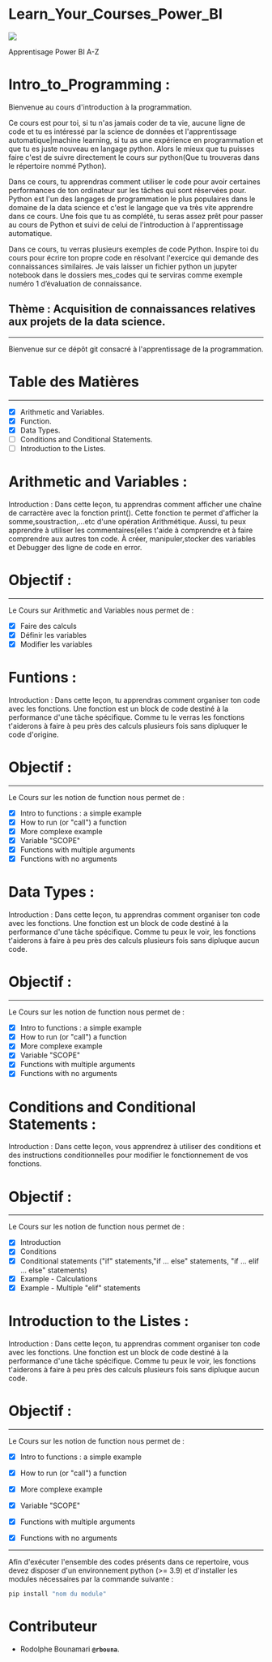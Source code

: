 # Learn_Your_Courses_Power_BI
![ ](https://www.prodwaregroup.com/fr-fr/wp-content/uploads/sites/2/2019/10/power-BI-featured-2560x1440.jpg)

Apprentisage  Power BI A-Z

# Intro_to_Programming :
Bienvenue au cours d'introduction à la programmation. 

Ce cours est pour toi, si tu n'as jamais coder de ta vie, aucune ligne de code et tu es intéressé par la science de données et l'apprentissage automatique|machine learning, 
si tu as une expérience en programmation et que tu es juste nouveau en langage python. Alors le mieux que tu puisses faire c'est de suivre directement le cours sur python(Que tu trouveras dans le répertoire nommé Python).

Dans ce cours, tu apprendras comment utiliser le code pour avoir certaines performances de ton ordinateur sur les tâches qui sont réservées pour. Python est l'un des langages de programmation le plus populaires dans le domaine de la data science et c'est le langage que va très vite apprendre dans ce cours. Une fois que tu as complété, tu seras assez prêt pour passer au cours de Python et suivi de celui de l'introduction à l'apprentissage automatique.

Dans ce cours, tu verras plusieurs exemples de code Python. Inspire toi du cours pour écrire ton propre code en résolvant l'exercice qui demande des connaissances similaires. Je vais laisser un fichier python un jupyter notebook dans le dossiers mes_codes qui  te serviras comme exemple numéro 1 d’évaluation de connaissance.

## Thème : Acquisition de connaissances relatives aux projets de la data science.
--------
Bienvenue sur ce dépôt git consacré à l'apprentissage de la programmation.

# Table  des Matières
--------
- [x] Arithmetic and Variables.
- [x] Function.
- [x] Data Types.
- [ ] Conditions and Conditional Statements.
- [ ] Introduction to the Listes.

# Arithmetic and Variables :
Introduction :
     Dans cette leçon, tu apprendras comment afficher une chaîne de 
    carractère avec la fonction print(). Cette fonction te permet d'afficher la somme,soustraction,...etc d'une opération Arithmétique.
    Aussi, tu peux apprendre à utiliser les commentaires(elles t'aide à comprendre et à faire comprendre aux autres ton code.
    À créer, manipuler,stocker des variables et Debugger des ligne de code en error.
# Objectif :
--------
Le Cours sur Arithmetic and Variables nous permet de :
- [x] Faire des calculs
- [x] Définir les variables
- [x] Modifier les variables

# Funtions : 
 Introduction :
    Dans cette leçon, tu apprendras comment organiser ton 
    code avec les fonctions. Une fonction est un block de code destiné à la performance d'une tâche spécifique.
    Comme tu le verras les fonctions t'aiderons à faire à peu près des calculs plusieurs fois sans dipluquer le code d'origine.
    
# Objectif :
--------
Le Cours sur les notion de function nous permet de : 
- [x] Intro to functions  : a simple example 
- [x] How to run (or "call") a function
- [x] More complexe example
- [x] Variable "SCOPE"
- [x] Functions with multiple arguments
- [x] Functions with no arguments

# Data Types : 
 Introduction :
    Dans cette leçon, tu apprendras comment organiser ton 
    code avec les fonctions. Une fonction est un block de code destiné à la performance d'une tâche spécifique.
    Comme tu peux le voir, les fonctions t'aiderons à faire à peu près des calculs plusieurs fois sans dipluque aucun code.
    
# Objectif :
--------
Le Cours sur les notion de function nous permet de : 
- [x] Intro to functions  : a simple example 
- [x] How to run (or "call") a function
- [x] More complexe example
- [x] Variable "SCOPE"
- [x] Functions with multiple arguments
- [x] Functions with no arguments

# Conditions and Conditional Statements : 
 Introduction :
    Dans cette leçon, vous apprendrez à utiliser des conditions et 
    des instructions conditionnelles pour modifier le fonctionnement de vos fonctions.
    
# Objectif :
--------
Le Cours sur les notion de function nous permet de : 
- [x] Introduction
- [x] Conditions
- [x] Conditional statements ("if" statements,"if ... else" statements, "if ... elif ... else" statements)
- [x] Example - Calculations
- [x] Example - Multiple "elif" statements

# Introduction to the Listes : 
 Introduction :
    Dans cette leçon, tu apprendras comment organiser ton 
    code avec les fonctions. Une fonction est un block de code destiné à la performance d'une tâche spécifique.
    Comme tu peux le voir, les fonctions t'aiderons à faire à peu près des calculs plusieurs fois sans dipluque aucun code.
    
# Objectif :
--------
Le Cours sur les notion de function nous permet de : 
- [x] Intro to functions  : a simple example 
- [x] How to run (or "call") a function
- [x] More complexe example
- [x] Variable "SCOPE"
- [x] Functions with multiple arguments
- [x] Functions with no arguments


-------
Afin d'exécuter l'ensemble des codes présents dans ce repertoire, vous devez disposer d'un environnement python (>= 3.9) et d'installer les modules nécessaires par la commande suivante :
```bash
pip install "nom du module"
```
# Contributeur
- Rodolphe Bounamari **`@rbouna`**.
